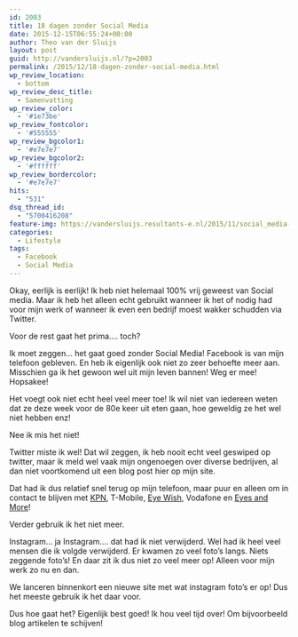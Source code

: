 ```yaml
---
id: 2003
title: 18 dagen zonder Social Media
date: 2015-12-15T06:55:24+00:00
author: Theo van der Sluijs
layout: post
guid: http://vandersluijs.nl/?p=2003
permalink: /2015/12/18-dagen-zonder-social-media.html
wp_review_location:
  - bottom
wp_review_desc_title:
  - Samenvatting
wp_review_color:
  - '#1e73be'
wp_review_fontcolor:
  - '#555555'
wp_review_bgcolor1:
  - '#e7e7e7'
wp_review_bgcolor2:
  - '#ffffff'
wp_review_bordercolor:
  - '#e7e7e7'
hits:
  - "531"
dsq_thread_id:
  - "5700416208"
feature-img: https://vandersluijs.resultants-e.nl/2015/11/social_media-e1449262641636.jpg
categories:
  - Lifestyle
tags:
  - Facebook
  - Social Media
---
```

Okay, eerlijk is eerlijk! Ik heb niet helemaal 100% vrij geweest van Social media. Maar ik heb het alleen echt gebruikt wanneer ik het of nodig had voor mijn werk of wanneer ik even een bedrijf moest wakker schudden via Twitter.

Voor de rest gaat het prima&#8230;. toch?<!--more-->

Ik moet zeggen&#8230; het gaat goed zonder Social Media! Facebook is van mijn telefoon gebleven. En heb ik eigenlijk ook niet zo zeer behoefte meer aan. Misschien ga ik het gewoon wel uit mijn leven bannen! Weg er mee! Hopsakee!

Het voegt ook niet echt heel veel meer toe! Ik wil niet van iedereen weten dat ze deze week voor de 80e keer uit eten gaan, hoe geweldig ze het wel niet hebben enz!

Nee ik mis het niet!

Twitter miste ik wel! Dat wil zeggen, ik heb nooit echt veel geswiped op twitter, maar ik meld wel vaak mijn ongenoegen over diverse bedrijven, al dan niet voortkomend uit een blog post hier op mijn site.

Dat had ik dus relatief snel terug op mijn telefoon, maar puur en alleen om in contact te blijven met [KPN](https://www.vandersluijs.nl/blog/2015/12/kpn-mobiel-verlengingsaanbod-om-klanten-weg-te-jagen.html), T-Mobile, [Eye Wish](https://www.vandersluijs.nl/blog/2015/12/eye-wish-opticiens.html), Vodafone en [Eyes and More](https://www.vandersluijs.nl/blog/2015/12/eyes-en-more-is-helemaal-niks.html)!

Verder gebruik ik het niet meer.

Instagram&#8230; ja Instagram&#8230;. dat had ik niet verwijderd. Wel had ik heel veel mensen die ik volgde verwijderd. Er kwamen zo veel foto&#8217;s langs. Niets zeggende foto&#8217;s! En daar zit ik dus niet zo veel meer op! Alleen voor mijn werk zo nu en dan.

We lanceren binnenkort een nieuwe site met wat instagram foto&#8217;s er op! Dus het meeste gebruik ik het daar voor.

Dus hoe gaat het? Eigenlijk best goed! Ik hou veel tijd over! Om bijvoorbeeld blog artikelen te schijven!